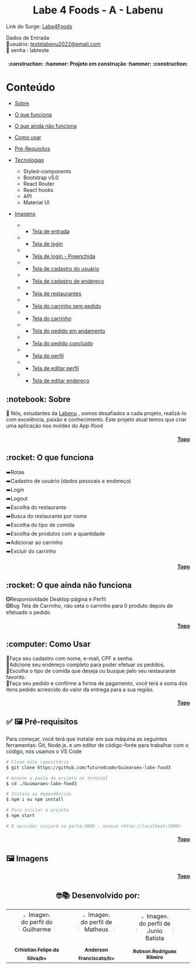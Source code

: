 <h1 align="center">Labe 4 Foods - A - Labenu</h1>

Link do Surge: <a href="http://labe4foodjoy.surge.sh/">Labe4Foods</a>

Dados de Entrada <br>
👤usuário: testelabenu2022@email.com<br>
🔑 senha : labteste
<h4 align="center"> 
    :construction:  :hammer: Projeto em construção :hammer: :construction:
</h4>

<h1 id="topo">Conteúdo</h1>


   * [Sobre](#sobre)
   
   * [O que funciona](#funciona)

   * [O que ainda não funciona](#nfunciona)
   
   * [Como usar](#como-usar)
   
   * [Pré-Requisitos](#pre-requisitos)
   
   * [Tecnologias](#tecnologias)
      * Styled-components
      * Bootstrap v5.0
      * React Router
      * React hooks
      * API
      * Material UI
    
   * [Imagens](#images)
        *  * [Tela de entrada](#entrada)
        *  * [Tela de login](#login)
        *  * [Tela de login - Preenchida](#login2)
        *  * [Tela de cadastro do usuário](#cadastrouser)
        *  * [Tela de cadastro de endereço](#cadastroend)
        *  * [Tela de restaurantes](#rest)
        *  * [Tela do carrinho sem pedido](#carvazio)
        *  * [Tela do carrinho](#carrinho)
        *  * [Tela do pedido em andamento](#andamento)
        *  * [Tela do pedido concluído](#concluido)
        *  * [Tela do perfil](#perfil)
        *  * [Tela de editar perfil](#editperfil)
        *  * [Tela de editar endereço](#editend)
        

<h2 id="sobre">:notebook: Sobre </h2> 
💬 Nós, estudantes da  <a href="http://www.labenu.com.br" target="_blank">Labenu</a>  , somos desafiados a cada projeto, realizá-lo com excelência, paixão e conhecimento.
Este projeto atual temos que criar uma aplicação nos moldes do App Ifood
<h4 align="right"><a href="#topo">Topo</a></h4>

<h2 id="funciona">:rocket: O que funciona </h2>

➡️Rotas<br>
➡️Cadastro de usuário (dados pessoais e endereço)<br>
➡️Login<br>
➡️Logout<br>
➡️Escolha do restaurante<br>
➡️Busca do restaurante por nome<br>
➡️Escolha do tipo de comida<br>
➡️Escolha de produtos com a quantidade<br>
➡️Adicionar ao carrinho<br>
➡️Excluir do carrinho<br>

<h4 align="right"><a href="#topo">Topo</a></h4>

<h2 id="nfunciona">:rocket: O que ainda não funciona </h2>

❎Responsividade Desktop página e Perfil <br>
❎Bug Tela de Carrinho, não seta o carrinho para 0 produto depois de efetuado o pedido<br>


<h4 align="right"><a href="#topo">Topo</a></h4>

<h2 id="como-usar">:computer: Como Usar </h2>
📱Faça seu cadastro com nome, e-mail, CPF e senha.<br>
📱Adicione seu endereço completo para poder efetuar os pedidos.<br>
📱Escolha o tipo de comida que deseja ou busque pelo seu restaurante favorito.<br>
📱Faça seu pedido e confirme a forma de pagamento, você terá a soma dos itens pedido acrescido do valor da entrega para a sua região.<br>
<h4 align="right"><a href="#topo">Topo</a></h4>

<h2 id="pre-requisitos">✅ 🖼️ Pré-requisitos </h2>
Para começar, você terá que  instalar em sua máquina as seguintes ferramentas: Git, Node.js. e um editor de código-fonte para trabalhar com o código, nós usamos o VS Code

```bash
# Clone este repositório
$ git clone https://github.com/future4code/Guimaraes-labe-food3

# Acesse a pasta do projeto no terminal
$ cd ./Guimaraes-labe-food3

# Instale as dependências
$ npm i ou npm install

# Para iniciar o projeto
$ npm start

# O servidor inciará na porta:3000 - acesse <http://localhost:3000>
```

<h4 align="right"><a href="#topo">Topo</a></h4>

<h2 id="images">🖼️ Imagens </h2>


<h4 align="right"><a href="#topo">Topo</a></h4>

<h2 align="center">
🤓📚
Desenvolvido por: 
</h2>
<table align="center">
  <tr>
      <td align="center"><a href="https://github.com/FIXER3600">
        <img src="https://avatars.githubusercontent.com/u/89948060?v=4" style="border-radius: 50%" width="100px" alt="Imagem do perfil do Guilherme"/>
      <br />
        <sub><b>Crhistian Felipe da Silva/b></sub>
      <br />
      </td>
      <td align="center"><a href="https://github.com/T3lo5">
        <img src="https://avatars.githubusercontent.com/u/72330142?v=4" style="border-radius: 50%" width="100px" alt="Imagem do perfil de Matheus" />
      <br />
        <sub><b>Anderson Franciscato/b></sub>
      <br />
      </td>  
      <td align="center"><a href="https://github.com/IGBxRobinho">
        <img src="https://avatars.githubusercontent.com/u/14117524?v=4" style="border-radius: 50%" width="100px" alt="Imagem do perfil de Junio Batista"/>
      <br />
        <sub><b>Robson Rodrigues Ribeiro</b></sub>
      <br />
      <td align="center"><a href="https://github.com/RickHardBR/RickHardBR#readme">
       
</table>
